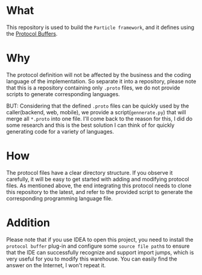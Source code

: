 # What

This repository is used to build the `Particle framework`, and it defines using the [Protocol Buffers](https://protobuf.dev/).

# Why

The protocol definition will not be affected by the business and the coding language of the implementation.
So separate it into a repository, please note that this is a repository containing only `.proto` files, we do not provide scripts to generate corresponding languages.

BUT: Considering that the defined  `.proto` files can be quickly used by the caller(backend, web, mobile), we provide a script(`gennerate.py`) that will merge all `*.proto` into one file.
I'll come back to the reason for this, I did do some research and this is the best solution I can think of for quickly generating code for a variety of languages.

# How

The protocol files have a clear directory structure. If you observe it carefully, it will be easy to get started with adding and modifying protocol files.
As mentioned above, the end integrating this protocol needs to clone this repository to the latest, and refer to the provided script to generate the corresponding programming language file.

# Addition

Please note that if you use IDEA to open this project, you need to install the `protocol buffer` plug-in and configure some `source file path`s to ensure that the IDE can successfully recognize and support import jumps, which is very useful for you to modify this warehouse.
You can easily find the answer on the Internet, I won't repeat it.


